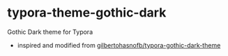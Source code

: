 # typora-theme-gothic-dark
Gothic Dark theme for Typora

- inspired and modified from [gilbertohasnofb/typora-gothic-dark-theme](https://github.com/gilbertohasnofb/typora-gothic-dark-theme)